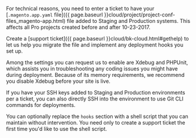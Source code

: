 <div markdown="1">

For technical reasons, you need to enter a ticket to have your [`.magento.app.yaml` file]({{ page.baseurl }}cloud/project/project-conf-files_magento-app.html) file added to Staging and Production systems. This affects all Pro projects created before and after 10-23-2017.

Create a [support ticket]({{ page.baseurl }}cloud/bk-cloud.html#gethelp) to let us help you migrate the file and implement any deployment hooks you set up.

Among the settings you can request us to enable are Xdebug and PHPUnit, which assists you in troubleshooting any coding issues you might have during deployment. Because of its memory requirements, we recommend you disable Xdebug before your site is live.

If you have your SSH keys added to Staging and Production environments per a ticket, you can also directly SSH into the environment to use Git CLI commands for deployments.

<div class="bs-callout bs-callout-info" id="info">
  <p>You can optionally replace the <code>hooks</code> section with a shell script that you can maintain without intervention. You need only to create a support ticket the first time you'd like to use the shell script.</p>
</div>

